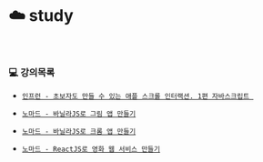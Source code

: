 # :cloud: study

<br>

### :computer: 강의목록
  - [`인프런 - 초보자도 만들 수 있는 애플 스크롤 인터랙션. 1편 자바스크립트 `](https://www.inflearn.com/course/%EC%95%A0%ED%94%8C-%EC%8A%A4%ED%81%AC%EB%A1%A4-%EC%9D%B8%ED%84%B0%EB%A0%89%EC%85%98-%EC%9E%90%EB%B0%94%EC%8A%A4%ED%81%AC%EB%A6%BD%ED%8A%B8#curriculum)
  
  - [`노마드 - 바닐라JS로 그림 앱 만들기`](https://nomadcoders.co/javascript-for-beginners-2/lobby)
  
  - [`노마드 - 바닐라JS로 크롬 앱 만들기`](https://nomadcoders.co/javascript-for-beginners/lobby)

  - [`노마드 - ReactJS로 영화 웹 서비스 만들기`](https://nomadcoders.co/react-for-beginners/lobby?utm_source=free_course&utm_campaign=react-for-beginners&utm_medium=site)

